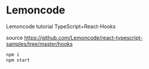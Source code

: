 # Lemoncode
Lemoncode tutorial TypeScript+React-Hooks

source https://github.com/Lemoncode/react-typescript-samples/tree/master/hooks
```bash
npm i
npm start
```
